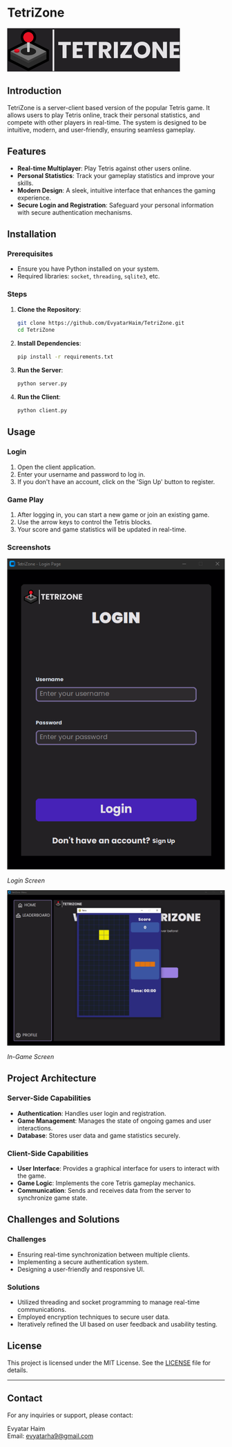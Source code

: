 # TetriZone 
![TetriZone Logo](Icons/TetriZone_logo.png)

## Introduction

TetriZone is a server-client based version of the popular Tetris game. It allows users to play Tetris online, track their personal statistics, and compete with other players in real-time. The system is designed to be intuitive, modern, and user-friendly, ensuring seamless gameplay.

## Features

- **Real-time Multiplayer**: Play Tetris against other users online.
- **Personal Statistics**: Track your gameplay statistics and improve your skills.
- **Modern Design**: A sleek, intuitive interface that enhances the gaming experience.
- **Secure Login and Registration**: Safeguard your personal information with secure authentication mechanisms.

## Installation

### Prerequisites

- Ensure you have Python installed on your system.
- Required libraries: `socket`, `threading`, `sqlite3`, etc.

### Steps

1. **Clone the Repository**:
    ```sh
    git clone https://github.com/EvyatarHaim/TetriZone.git
    cd TetriZone
    ```

2. **Install Dependencies**:
    ```sh
    pip install -r requirements.txt
    ```

3. **Run the Server**:
    ```sh
    python server.py
    ```

4. **Run the Client**:
    ```sh
    python client.py
    ```

## Usage

### Login

1. Open the client application.
2. Enter your username and password to log in.
3. If you don't have an account, click on the 'Sign Up' button to register.

### Game Play

1. After logging in, you can start a new game or join an existing game.
2. Use the arrow keys to control the Tetris blocks.
3. Your score and game statistics will be updated in real-time.

### Screenshots

![Login Screen](Icons/login_page_screenshot.png)

*Login Screen*

![Game Screen](Icons/game_screen_image.png)

*In-Game Screen*

## Project Architecture

### Server-Side Capabilities

- **Authentication**: Handles user login and registration.
- **Game Management**: Manages the state of ongoing games and user interactions.
- **Database**: Stores user data and game statistics securely.

### Client-Side Capabilities

- **User Interface**: Provides a graphical interface for users to interact with the game.
- **Game Logic**: Implements the core Tetris gameplay mechanics.
- **Communication**: Sends and receives data from the server to synchronize game state.

## Challenges and Solutions

### Challenges

- Ensuring real-time synchronization between multiple clients.
- Implementing a secure authentication system.
- Designing a user-friendly and responsive UI.

### Solutions

- Utilized threading and socket programming to manage real-time communications.
- Employed encryption techniques to secure user data.
- Iteratively refined the UI based on user feedback and usability testing.



## License

This project is licensed under the MIT License. See the [LICENSE](LICENSE.txt) file for details.

---

## Contact

For any inquiries or support, please contact:

Evyatar Haim  
Email: evyatarha9@gmail.com

